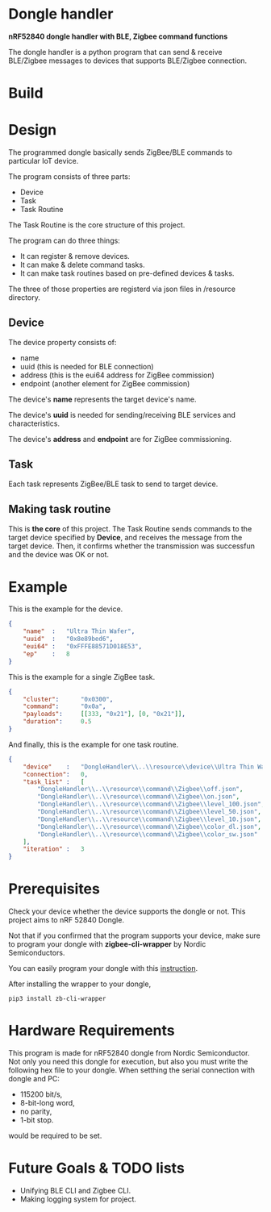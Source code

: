 # Dongle handler
**nRF52840 dongle handler with BLE, Zigbee command functions**

The dongle handler is a python program that can send & receive BLE/Zigbee messages to devices that supports BLE/Zigbee connection.

# Build

# Design
The programmed dongle basically sends ZigBee/BLE commands to particular IoT device.

The program consists of three parts:
 * Device
 * Task
 * Task Routine

The Task Routine is the core structure of this project.

The program can do three things:
 * It can register & remove devices.
 * It can make & delete command tasks.
 * It can make task routines based on pre-defined devices & tasks.

The three of those properties are registerd via json files in /resource directory.

## Device
The device property consists of:
 * name
 * uuid (this is needed for BLE connection)
 * address (this is the eui64 address for ZigBee commission)
 * endpoint (another element for ZigBee commission)

The device's **name** represents the target device's name.

The device's **uuid** is needed for sending/receiving BLE services and characteristics.

The device's **address** and **endpoint** are for ZigBee commissioning.

## Task
Each task represents ZigBee/BLE task to send to target device.


## Making task routine
This is **the core** of this project. The Task Routine sends commands to the target device specified by **Device**, and receives the message from the target device. Then, it confirms whether the transmission was successfun and the device was OK or not.

# Example
This is the example for the device.
``` json
{
    "name"  :   "Ultra Thin Wafer",
    "uuid"  :   "0x8e89bed6",
    "eui64" :   "0xFFFE88571D018E53",
    "ep"    :   8
}
```

This is the example for a single ZigBee task.
``` json
{
    "cluster":      "0x0300",
    "command":      "0x0a",
    "payloads":     [[333, "0x21"], [0, "0x21"]],
    "duration":     0.5
}
```

And finally, this is the example for one task routine.
``` json
{
    "device"    :   "DongleHandler\\..\\resource\\device\\Ultra Thin Wafer.json",
    "connection":   0,
    "task_list" :   [
        "DongleHandler\\..\\resource\\command\\Zigbee\\off.json",
        "DongleHandler\\..\\resource\\command\\Zigbee\\on.json",
        "DongleHandler\\..\\resource\\command\\Zigbee\\level_100.json",
        "DongleHandler\\..\\resource\\command\\Zigbee\\level_50.json",
        "DongleHandler\\..\\resource\\command\\Zigbee\\level_10.json",
        "DongleHandler\\..\\resource\\command\\Zigbee\\color_dl.json",
        "DongleHandler\\..\\resource\\command\\Zigbee\\color_sw.json"
    ],
    "iteration" :   3
}
```

# Prerequisites
Check your device whether the device supports the dongle or not.
This project aims to nRF 52840 Dongle.

Not that if you confirmed that the program supports your device, make sure to program your dongle with **zigbee-cli-wrapper** by Nordic Semiconductors.

You can easily program your dongle with this [instruction](https://infocenter.nordicsemi.com/index.jsp?topic=%2Fsdk_tz_v4.0.0%2Fzigbee_cli_wrapper.html).

After installing the wrapper to your dongle,

``` shell
pip3 install zb-cli-wrapper
```

# Hardware Requirements
This program is made for nRF52840 dongle from Nordic Semiconductor.
Not only you need this dongle for execution, but also you must write the following hex file to your dongle.
When setthing the serial connection with dongle and PC:
 * 115200 bit/s,
 * 8-bit-long word,
 * no parity,
 * 1-bit stop.

would be required to be set.

# Future Goals & TODO lists
 * Unifying BLE CLI and Zigbee CLI.
 * Making logging system for project.